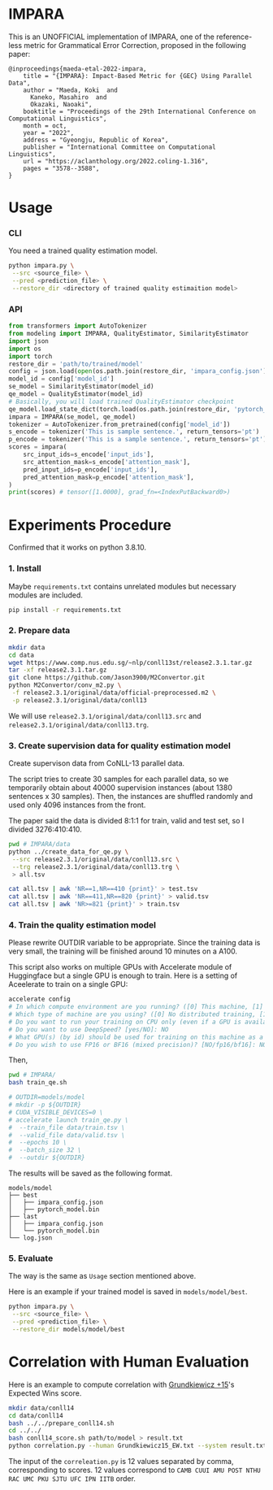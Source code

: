# IMPARA

This is an UNOFFICIAL implementation of IMPARA, one of the reference-less metric for Grammatical Error Correction, proposed in the following paper:

```
@inproceedings{maeda-etal-2022-impara,
    title = "{IMPARA}: Impact-Based Metric for {GEC} Using Parallel Data",
    author = "Maeda, Koki  and
      Kaneko, Masahiro  and
      Okazaki, Naoaki",
    booktitle = "Proceedings of the 29th International Conference on Computational Linguistics",
    month = oct,
    year = "2022",
    address = "Gyeongju, Republic of Korea",
    publisher = "International Committee on Computational Linguistics",
    url = "https://aclanthology.org/2022.coling-1.316",
    pages = "3578--3588",
}
```

# Usage

### CLI
You need a trained quality estimation model.
```sh
python impara.py \
 --src <source_file> \
 --pred <prediction_file> \
 --restore_dir <directory of trained quality estimaition model>
```

### API
```python
from transformers import AutoTokenizer
from modeling import IMPARA, QualityEstimator, SimilarityEstimator
import json
import os
import torch
restore_dir = 'path/to/trained/model'
config = json.load(open(os.path.join(restore_dir, 'impara_config.json')))
model_id = config['model_id']
se_model = SimilarityEstimator(model_id)
qe_model = QualityEstimator(model_id)
# Basically, you will load trained QualityEstimator checkpoint
qe_model.load_state_dict(torch.load(os.path.join(restore_dir, 'pytorch_model.bin')))
impara = IMPARA(se_model, qe_model)
tokenizer = AutoTokenizer.from_pretrained(config['model_id'])
s_encode = tokenizer('This is sample sentence.', return_tensors='pt')
p_encode = tokenizer('This is a sample sentence.', return_tensors='pt')
scores = impara(
    src_input_ids=s_encode['input_ids'],
    src_attention_mask=s_encode['attention_mask'],
    pred_input_ids=p_encode['input_ids'],
    pred_attention_mask=p_encode['attention_mask'],
)
print(scores) # tensor([1.0000], grad_fn=<IndexPutBackward0>)
```

# Experiments Procedure

Confirmed that it works on python 3.8.10.

### 1. Install

Maybe `requirements.txt` contains unrelated modules but necessary modules are included.

```sh
pip install -r requirements.txt
```

### 2. Prepare data
```sh
mkdir data
cd data
wget https://www.comp.nus.edu.sg/~nlp/conll13st/release2.3.1.tar.gz
tar -xf release2.3.1.tar.gz 
git clone https://github.com/Jason3900/M2Convertor.git
python M2Convertor/conv_m2.py \
 -f release2.3.1/original/data/official-preprocessed.m2 \
 -p release2.3.1/original/data/conll13
```
We will use `release2.3.1/original/data/conll13.src` and `release2.3.1/original/data/conll13.trg`.

### 3. Create supervision data for quality estimation model
Create supervison data from CoNLL-13 parallel data.

The script tries to create 30 samples for each parallel data, so we temporarily obtain about 40000 supervision instances (about 1380 sentences x 30 samples). Then, the instances are shuffled randomly and used only 4096 instances from the front.

The paper said the data is divided 8:1:1 for train, valid and test set, so I divided 3276:410:410.

```sh
pwd # IMPARA/data
python ../create_data_for_qe.py \
 --src release2.3.1/original/data/conll13.src \
 --trg release2.3.1/original/data/conll13.trg \
 > all.tsv

cat all.tsv | awk 'NR==1,NR==410 {print}' > test.tsv
cat all.tsv | awk 'NR==411,NR==820 {print}' > valid.tsv
cat all.tsv | awk 'NR>=821 {print}' > train.tsv
```

### 4. Train the quality estimation model
Please rewrite OUTDIR variable to be appropriate.
Since the training data is very small, the training will be finished around 10 minutes on a A100.

This script also works on multiple GPUs with Accelerate module of Huggingface but a single GPU is enough to train. Here is a setting of Aceelerate to train on a single GPU:

```sh
accelerate config
# In which compute environment are you running? ([0] This machine, [1] AWS (Amazon SageMaker)): 0
# Which type of machine are you using? ([0] No distributed training, [1] multi-CPU, [2] multi-GPU, [3] TPU [4] MPS): 0
# Do you want to run your training on CPU only (even if a GPU is available)? [yes/NO]:NO
# Do you want to use DeepSpeed? [yes/NO]: NO
# What GPU(s) (by id) should be used for training on this machine as a comma-seperated list? [all]:
# Do you wish to use FP16 or BF16 (mixed precision)? [NO/fp16/bf16]: NO
```
Then, 
```sh
pwd # IMPARA/
bash train_qe.sh

# OUTDIR=models/model
# mkdir -p ${OUTDIR}
# CUDA_VISIBLE_DEVICES=0 \
# accelerate launch train_qe.py \
#  --train_file data/train.tsv \
#  --valid_file data/valid.tsv \
#  --epochs 10 \
#  --batch_size 32 \
#  --outdir ${OUTDIR} 
```

The results will be saved as the following format.
```
models/model
├── best
│   ├── impara_config.json
│   ├── pytorch_model.bin
├── last
│   ├── impara_config.json
│   └── pytorch_model.bin
└── log.json
```

### 5. Evaluate
The way is the same as `Usage` section mentioned above.

Here is an example if your trained model is saved in `models/model/best`.
```sh
python impara.py \
 --src <source_file> \
 --pred <prediction_file> \
 --restore_dir models/model/best
```

# Correlation with Human Evaluation

Here is an example to compute correlation with [Grundkiewicz +15](https://aclanthology.org/D15-1052/)'s Expected Wins score.

```sh
mkdir data/conll14
cd data/conll14
bash ../../prepare_conll14.sh
cd ../../
bash conll14_score.sh path/to/model > result.txt
python correlation.py --human Grundkiewicz15_EW.txt --system result.txt
```

The input of the `correleation.py` is 12 values separated by comma, corresponding to scores. 12 values correspond to `CAMB CUUI AMU POST NTHU RAC UMC PKU SJTU UFC IPN IITB` order.

